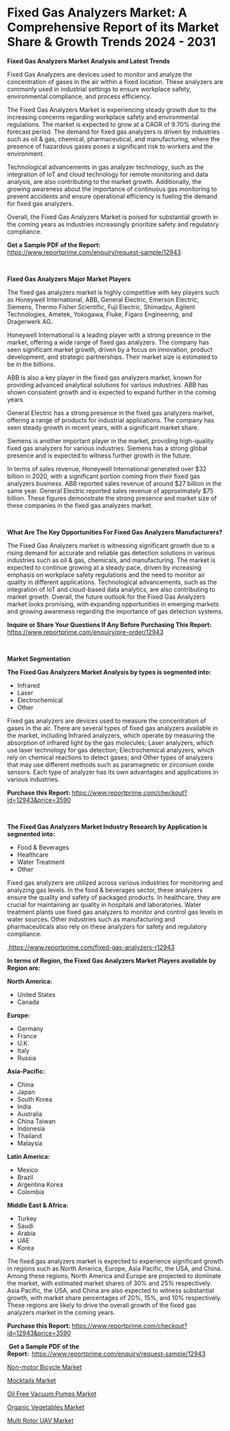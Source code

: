 <p><h1>Fixed Gas Analyzers Market: A Comprehensive Report of its Market Share & Growth Trends 2024 - 2031</h1></p><p><strong>Fixed Gas Analyzers Market Analysis and Latest Trends</strong></p>
<p><p>Fixed Gas Analyzers are devices used to monitor and analyze the concentration of gases in the air within a fixed location. These analyzers are commonly used in industrial settings to ensure workplace safety, environmental compliance, and process efficiency.</p><p>The Fixed Gas Analyzers Market is experiencing steady growth due to the increasing concerns regarding workplace safety and environmental regulations. The market is expected to grow at a CAGR of 9.70% during the forecast period. The demand for fixed gas analyzers is driven by industries such as oil & gas, chemical, pharmaceutical, and manufacturing, where the presence of hazardous gases poses a significant risk to workers and the environment.</p><p>Technological advancements in gas analyzer technology, such as the integration of IoT and cloud technology for remote monitoring and data analysis, are also contributing to the market growth. Additionally, the growing awareness about the importance of continuous gas monitoring to prevent accidents and ensure operational efficiency is fueling the demand for fixed gas analyzers.</p><p>Overall, the Fixed Gas Analyzers Market is poised for substantial growth in the coming years as industries increasingly prioritize safety and regulatory compliance.</p></p>
<p><strong>Get a Sample PDF of the Report:&nbsp;</strong> <a href="https://www.reportprime.com/enquiry/request-sample/12943">https://www.reportprime.com/enquiry/request-sample/12943</a></p>
<p>&nbsp;</p>
<p><strong>Fixed Gas Analyzers Major Market Players</strong></p>
<p><p>The fixed gas analyzers market is highly competitive with key players such as Honeywell International, ABB, General Electric, Emerson Electric, Siemens, Thermo Fisher Scientific, Fuji Electric, Shimadzu, Agilent Technologies, Ametek, Yokogawa, Fluke, Figaro Engineering, and Dragerwerk AG. </p><p>Honeywell International is a leading player with a strong presence in the market, offering a wide range of fixed gas analyzers. The company has seen significant market growth, driven by a focus on innovation, product development, and strategic partnerships. Their market size is estimated to be in the billions.</p><p>ABB is also a key player in the fixed gas analyzers market, known for providing advanced analytical solutions for various industries. ABB has shown consistent growth and is expected to expand further in the coming years.</p><p>General Electric has a strong presence in the fixed gas analyzers market, offering a range of products for industrial applications. The company has seen steady growth in recent years, with a significant market share.</p><p>Siemens is another important player in the market, providing high-quality fixed gas analyzers for various industries. Siemens has a strong global presence and is expected to witness further growth in the future.</p><p>In terms of sales revenue, Honeywell International generated over $32 billion in 2020, with a significant portion coming from their fixed gas analyzers business. ABB reported sales revenue of around $27 billion in the same year. General Electric reported sales revenue of approximately $75 billion. These figures demonstrate the strong presence and market size of these companies in the fixed gas analyzers market.</p></p>
<p>&nbsp;</p>
<p><strong>What Are The Key Opportunities For Fixed Gas Analyzers Manufacturers?</strong></p>
<p><p>The Fixed Gas Analyzers market is witnessing significant growth due to a rising demand for accurate and reliable gas detection solutions in various industries such as oil & gas, chemicals, and manufacturing. The market is expected to continue growing at a steady pace, driven by increasing emphasis on workplace safety regulations and the need to monitor air quality in different applications. Technological advancements, such as the integration of IoT and cloud-based data analytics, are also contributing to market growth. Overall, the future outlook for the Fixed Gas Analyzers market looks promising, with expanding opportunities in emerging markets and growing awareness regarding the importance of gas detection systems.</p></p>
<p><strong>Inquire or Share Your Questions If Any Before Purchasing This Report:</strong> <a href="https://www.reportprime.com/enquiry/pre-order/12943">https://www.reportprime.com/enquiry/pre-order/12943</a></p>
<p>&nbsp;</p>
<p><strong>Market Segmentation</strong></p>
<p><strong>The Fixed Gas Analyzers Market Analysis by types is segmented into:</strong></p>
<p><ul><li>Infrared</li><li>Laser</li><li>Electrochemical</li><li>Other</li></ul></p>
<p><p>Fixed gas analyzers are devices used to measure the concentration of gases in the air. There are several types of fixed gas analyzers available in the market, including Infrared analyzers, which operate by measuring the absorption of infrared light by the gas molecules; Laser analyzers, which use laser technology for gas detection; Electrochemical analyzers, which rely on chemical reactions to detect gases; and Other types of analyzers that may use different methods such as paramagnetic or zirconium oxide sensors. Each type of analyzer has its own advantages and applications in various industries.</p></p>
<p><strong>Purchase this Report:&nbsp;</strong><a href="https://www.reportprime.com/checkout?id=12943&price=3590">https://www.reportprime.com/checkout?id=12943&price=3590</a></p>
<p>&nbsp;</p>
<p><strong>The Fixed Gas Analyzers Market Industry Research by Application is segmented into:</strong></p>
<p><ul><li>Food & Beverages</li><li>Healthcare</li><li>Water Treatment</li><li>Other</li></ul></p>
<p><p>Fixed gas analyzers are utilized across various industries for monitoring and analyzing gas levels. In the food & beverages sector, these analyzers ensure the quality and safety of packaged products. In healthcare, they are crucial for maintaining air quality in hospitals and laboratories. Water treatment plants use fixed gas analyzers to monitor and control gas levels in water sources. Other industries such as manufacturing and pharmaceuticals also rely on these analyzers for safety and regulatory compliance.</p></p>
<p><a href="https://www.reportprime.com/fixed-gas-analyzers-r12943">&nbsp;https://www.reportprime.com/fixed-gas-analyzers-r12943</a></p>
<p><strong>In terms of Region, the Fixed Gas Analyzers Market Players available by Region are:</strong></p>
<p>
    <p> <strong> North America: </strong>
        <ul>
            <li>United States</li>
            <li>Canada</li>
        </ul>
        </p> 
    <p> <strong> Europe: </strong>
        <ul>
            <li>Germany</li>
            <li>France</li>
            <li>U.K.</li>
            <li>Italy</li>
            <li>Russia</li>
        </ul>
        </p> 
    <p> <strong> Asia-Pacific: </strong>
        <ul>
            <li>China</li>
            <li>Japan</li>
            <li>South Korea</li>
            <li>India</li>
            <li>Australia</li>
            <li>China Taiwan</li>
            <li>Indonesia</li>
            <li>Thailand</li>
            <li>Malaysia</li>
        </ul>
        </p> 
    <p> <strong> Latin America: </strong>
        <ul>
            <li>Mexico</li>
            <li>Brazil</li>
            <li>Argentina Korea</li>
            <li>Colombia</li>
        </ul>
        </p> 
    <p> <strong> Middle East & Africa: </strong>
        <ul>
            <li>Turkey</li>
            <li>Saudi</li>
            <li>Arabia</li>
            <li>UAE</li>
            <li>Korea</li>
        </ul>
    </p>
    </p>
<p><p>The fixed gas analyzers market is expected to experience significant growth in regions such as North America, Europe, Asia Pacific, the USA, and China. Among these regions, North America and Europe are projected to dominate the market, with estimated market shares of 30% and 25% respectively. Asia Pacific, the USA, and China are also expected to witness substantial growth, with market share percentages of 20%, 15%, and 10% respectively. These regions are likely to drive the overall growth of the fixed gas analyzers market in the coming years.</p></p>
<p><strong>Purchase this Report: </strong><a href="https://www.reportprime.com/checkout?id=12943&price=3590">https://www.reportprime.com/checkout?id=12943&price=3590</a></p>
<p>&nbsp;<strong>Get a Sample PDF of the Report:&nbsp;&nbsp;</strong><a href="https://www.reportprime.com/enquiry/request-sample/12943">https://www.reportprime.com/enquiry/request-sample/12943</a></p>
<p><strong></strong></p>
<p><p><a href="https://issuu.com/reportprime-2/docs/non-motor-bicycle-market-size-2030._02109fc1aef71c">Non-motor Bicycle Market</a></p><p><a href="https://www.linkedin.com/pulse/mocktails-market-trends-analysis-opportunities-challenges-dg1ec?trackingId=mljQZH8gRJCqyPj2Lll3HQ%3D%3D">Mocktails Market</a></p><p><a href="https://github.com/drzsklfn31/Market-Research-Report-List-1/blob/main/oil-free-vacuum-pumps-market.md">Oil Free Vacuum Pumps Market</a></p><p><a href="https://www.linkedin.com/pulse/exploring-organic-vegetables-market-dynamics-global-trends-cw4xc?trackingId=I9jlbC4%2Bj2m3CWEW5ZOi8Q%3D%3D">Organic Vegetables Market</a></p><p><a href="https://github.com/bmorecock/Market-Research-Report-List-5/blob/main/multi-rotor-uav-market.md">Multi Rotor UAV Market</a></p></p>